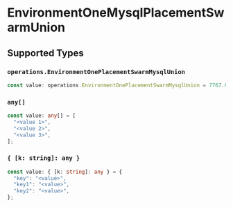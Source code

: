 # EnvironmentOneMysqlPlacementSwarmUnion


## Supported Types

### `operations.EnvironmentOnePlacementSwarmMysqlUnion`

```typescript
const value: operations.EnvironmentOnePlacementSwarmMysqlUnion = 7767.85;
```

### `any[]`

```typescript
const value: any[] = [
  "<value 1>",
  "<value 2>",
  "<value 3>",
];
```

### `{ [k: string]: any }`

```typescript
const value: { [k: string]: any } = {
  "key": "<value>",
  "key1": "<value>",
  "key2": "<value>",
};
```

